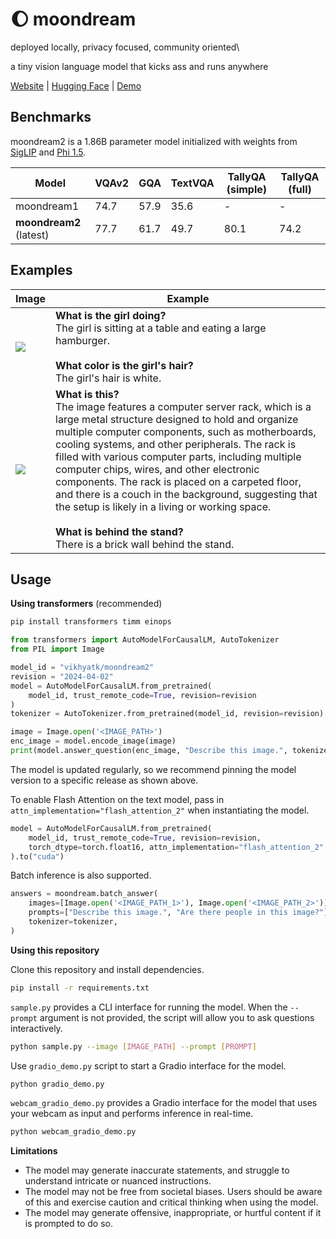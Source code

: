 # 🌔 moondream
deployed locally, privacy focused, community oriented\

a tiny vision language model that kicks ass and runs anywhere

[Website](https://moondream.ai/) | [Hugging Face](https://huggingface.co/vikhyatk/moondream2) | [Demo](https://huggingface.co/spaces/vikhyatk/moondream2)

## Benchmarks

moondream2 is a 1.86B parameter model initialized with weights from [SigLIP](https://huggingface.co/timm/ViT-SO400M-14-SigLIP-384) and [Phi 1.5](https://huggingface.co/microsoft/phi-1_5).

| Model | VQAv2 | GQA | TextVQA | TallyQA (simple) | TallyQA (full) |
| --- | --- | --- | --- | --- | --- |
| moondream1 | 74.7 | 57.9 | 35.6 | - | - |
| **moondream2** (latest) | 77.7 | 61.7 | 49.7 | 80.1 | 74.2 |

## Examples

| Image | Example |
| --- | --- |
| ![](assets/demo-1.jpg) | **What is the girl doing?**<br>The girl is sitting at a table and eating a large hamburger.<br><br>**What color is the girl's hair?**<br>The girl's hair is white. |
| ![](assets/demo-2.jpg) | **What is this?**<br>The image features a computer server rack, which is a large metal structure designed to hold and organize multiple computer components, such as motherboards, cooling systems, and other peripherals. The rack is filled with various computer parts, including multiple computer chips, wires, and other electronic components. The rack is placed on a carpeted floor, and there is a couch in the background, suggesting that the setup is likely in a living or working space.<br><br>**What is behind the stand?**<br>There is a brick wall behind the stand. |

## Usage

**Using transformers** (recommended)

```bash
pip install transformers timm einops
```

```python
from transformers import AutoModelForCausalLM, AutoTokenizer
from PIL import Image

model_id = "vikhyatk/moondream2"
revision = "2024-04-02"
model = AutoModelForCausalLM.from_pretrained(
    model_id, trust_remote_code=True, revision=revision
)
tokenizer = AutoTokenizer.from_pretrained(model_id, revision=revision)

image = Image.open('<IMAGE_PATH>')
enc_image = model.encode_image(image)
print(model.answer_question(enc_image, "Describe this image.", tokenizer))
```

The model is updated regularly, so we recommend pinning the model version to a
specific release as shown above.

To enable Flash Attention on the text model, pass in `attn_implementation="flash_attention_2"`
when instantiating the model.

```python
model = AutoModelForCausalLM.from_pretrained(
    model_id, trust_remote_code=True, revision=revision,
    torch_dtype=torch.float16, attn_implementation="flash_attention_2"
).to("cuda")
```

Batch inference is also supported.

```python
answers = moondream.batch_answer(
    images=[Image.open('<IMAGE_PATH_1>'), Image.open('<IMAGE_PATH_2>')],
    prompts=["Describe this image.", "Are there people in this image?"],
    tokenizer=tokenizer,
)
```

**Using this repository**

Clone this repository and install dependencies.

```bash
pip install -r requirements.txt
```

`sample.py` provides a CLI interface for running the model. When the `--prompt` argument is not provided, the script will allow you to ask questions interactively.

```bash
python sample.py --image [IMAGE_PATH] --prompt [PROMPT]
```

Use `gradio_demo.py` script to start a Gradio interface for the model.

```bash
python gradio_demo.py
```

`webcam_gradio_demo.py` provides a Gradio interface for the model that uses your webcam as input and performs inference in real-time.

```bash
python webcam_gradio_demo.py
```

**Limitations**

* The model may generate inaccurate statements, and struggle to understand intricate or nuanced instructions.
* The model may not be free from societal biases. Users should be aware of this and exercise caution and critical thinking when using the model.
* The model may generate offensive, inappropriate, or hurtful content if it is prompted to do so.

